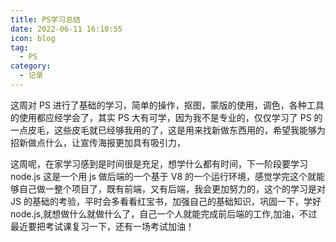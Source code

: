```yaml
---
title: PS学习总结
date: 2022-06-11 16:10:55
icon: blog
tag:
  - PS
category:
  - 记录
---
```


<!--more-->

这周对 PS 进行了基础的学习，简单的操作，抠图，蒙版的使用，调色，各种工具的使用都应经学会了，其实 PS 大有可学，因为我不是专业的，仅仅学习了 PS 的一点皮毛，这些皮毛就已经够我用的了，这是用来找新做东西用的，希望我能够为招新做点什么，让宣传海报更加具有吸引力，

这周呢，在家学习感到是时间很是充足，想学什么都有时间，下一阶段要学习 node.js 这是一个用 js 做后端的一个基于 V8 的一个运行环境，感觉学完这个就能够自己做一整个项目了，既有前端，又有后端，我会更加努力的，这个的学习是对 JS 的基础的考验，平时会多看看红宝书，加强自己的基础知识，巩固一下，学好 node.js,就想做什么就做什么了，自己一个人就能完成前后端的工作,加油，不过最近要把考试课复习一下，还有一场考试加油！
